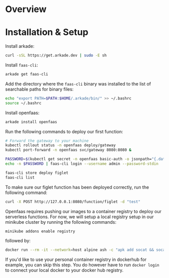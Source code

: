 # Overview

# Installation & Setup

Install arkade: 
```bash
curl -sSL https://get.arkade.dev | sudo -E sh
```

Install `faas-cli`:
```bash
arkade get faas-cli
```

Add the directory where the `faas-cli` binary was installed to the list of
searchable paths for binary files:
```bash
echo "export PATH=$PATH:$HOME/.arkade/bin/" >> ~/.bashrc
source ~/.bashrc
```

Install openfaas: 
```bash
arkade install openfaas
```

Run the following commands to deploy our first function:
```bash
# Forward the gateway to your machine
kubectl rollout status -n openfaas deploy/gateway
kubectl port-forward -n openfaas svc/gateway 8080:8080 &
```

```bash
PASSWORD=$(kubectl get secret -n openfaas basic-auth -o jsonpath="{.data.basic-auth-password}" | base64 --decode; echo)
echo -n $PASSWORD | faas-cli login --username admin --password-stdin

faas-cli store deploy figlet
faas-cli list
```

To make sure our figlet function has been deployed correctly, run the following
command:
```bash
curl -X POST http://127.0.0.1:8080/function/figlet -d "test"
```

Openfaas requires pushing our images to a container registry to deploy our
serverless functions. For now, we will setup  a local registry setup in our
minikube cluster by running the following commands: 
```bash
minikube addons enable registry
```
followed by:
```bash
docker run --rm -it --network=host alpine ash -c "apk add socat && socat TCP-LISTEN:5000,reuseaddr,fork TCP:$(minikube ip):5000"
```

If you'd like to use your personal container registry in dockerhub for example,
you can skip this step. You do however have to run `docker login` to connect
your local docker to your docker hub registry.



